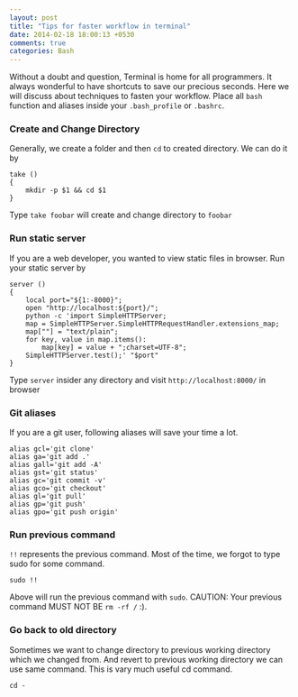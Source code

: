 ```yaml
---
layout: post
title: "Tips for faster workflow in terminal"
date: 2014-02-18 18:00:13 +0530
comments: true
categories: Bash
---
```


Without a doubt and question, Terminal is home for all programmers.
It always wonderful to have shortcuts to save our precious seconds.
Here we will discuss about techniques to fasten your workflow.
Place all `bash` function and aliases inside your `.bash_profile` or `.bashrc`.

### Create and Change Directory

Generally, we create a folder and then `cd` to created directory.
We can do it by

    take ()
    {
        mkdir -p $1 && cd $1
    }

Type `take foobar` will create and change directory to `foobar`

### Run static server

If you are a web developer, you wanted to view static files in browser.
Run your static server by

    server ()
    {
        local port="${1:-8000}";
        open "http://localhost:${port}/";
        python -c 'import SimpleHTTPServer;
        map = SimpleHTTPServer.SimpleHTTPRequestHandler.extensions_map;
        map[""] = "text/plain";
        for key, value in map.items():
            map[key] = value + ";charset=UTF-8";
        SimpleHTTPServer.test();' "$port"
    }

Type `server` insider any directory and visit `http://localhost:8000/` in browser

### Git aliases

If you are a git user, following aliases will save your time a lot.

    alias gcl='git clone'
    alias ga='git add .'
    alias gall='git add -A'
    alias gst='git status'
    alias gc='git commit -v'
    alias gco='git checkout'
    alias gl='git pull'
    alias gp='git push'
    alias gpo='git push origin'

### Run previous command

`!!` represents the previous command. Most of the time, we forgot to type sudo for
some command.

    sudo !!

Above will run the previous command with `sudo`. CAUTION: Your previous command MUST NOT BE
 `rm -rf /` :).

### Go back to old directory

Sometimes we want to change directory to previous working directory which we changed from. And revert to previous working directory we can use same command. This is vary much useful cd command.

    cd -


